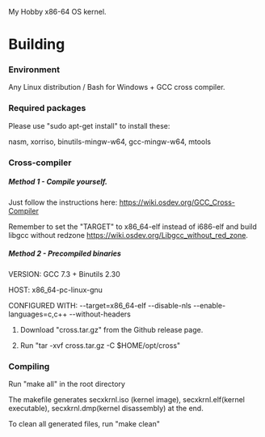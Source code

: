 My Hobby x86-64 OS kernel.

# Building
### Environment
Any Linux distribution / Bash for Windows + GCC cross compiler.

### Required packages
Please use "sudo apt-get install" to install these:

nasm, xorriso, binutils-mingw-w64, gcc-mingw-w64, mtools

### Cross-compiler
##### Method 1 - Compile yourself.
Just follow the instructions here: https://wiki.osdev.org/GCC_Cross-Compiler

Remember to set the "TARGET" to x86_64-elf instead of i686-elf and build libgcc without redzone https://wiki.osdev.org/Libgcc_without_red_zone.

##### Method 2 - Precompiled binaries
VERSION: GCC 7.3 + Binutils 2.30

HOST: x86_64-pc-linux-gnu

CONFIGURED WITH: --target=x86_64-elf --disable-nls --enable-languages=c,c++ --without-headers


1. Download "cross.tar.gz" from the Github release page.


2. Run "tar -xvf cross.tar.gz -C $HOME/opt/cross"

### Compiling
Run "make all" in the root directory

The makefile generates secxkrnl.iso (kernel image), secxkrnl.elf(kernel executable), secxkrnl.dmp(kernel disassembly) at the end.

To clean all generated files, run "make clean"
